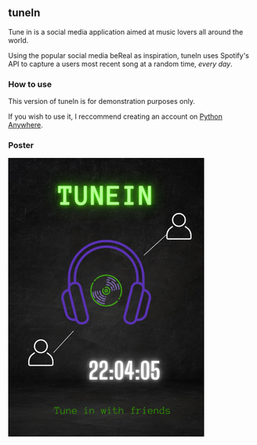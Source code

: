 ## tuneIn

Tune in is a social media application aimed at music lovers all around the world. 

Using the popular social media beReal as inspiration, tuneIn uses Spotify's API to capture a users most recent song at a random time, _every day_.

### How to use

This version of tuneIn is for demonstration purposes only. 

If you wish to use it, I reccommend creating an account on [Python Anywhere](https://www.pythonanywhere.com/).

### Poster
<p align="left">
  <img src="TuneInPoster.jpg" width="400" alt="Set Preview with Default Settings">
</p>
